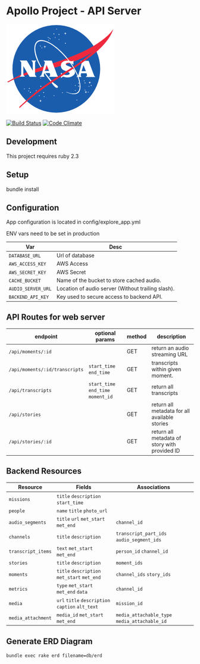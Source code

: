 # Apollo Project - API Server

![NASA](./NASA_logo.png?raw=true)

[![Build Status](https://travis-ci.org/UTD-CRSS/exploreapollo-api.svg?branch=master)](https://travis-ci.org/UTD-CRSS/exploreapollo-api)
[![Code Climate](https://codeclimate.com/github/UTD-CRSS/exploreapollo-api/badges/gpa.svg)](https://codeclimate.com/github/UTD-CRSS/exploreapollo-api)

## Development

This project requires ruby 2.3

## Setup

bundle install

## Configuration
App configuration is located in config/explore_app.yml

ENV vars need to be set in production

| Var | Desc|
|-----|-----|
|`DATABASE_URL`|Url of database|
|`AWS_ACCESS_KEY`|AWS Access|
|`AWS_SECRET_KEY`|AWS Secret|
|`CACHE_BUCKET` |Name of the bucket to store cached audio.|
|`AUDIO_SERVER_URL`|Location of audio server (Without trailing slash).|
|`BACKEND_API_KEY`| Key used to secure access to backend API. |

## API Routes for web server

endpoint | optional params | method | description
--- | --- | --- | ---
`/api/moments/:id` | | GET | return an audio streaming URL
`/api/moments/:id/transcripts` | `start_time` `end_time` |GET | transcripts within given moment.
`/api/transcripts` | `start_time` `end_time` `moment_id` | GET | return all transcripts
`/api/stories` | | GET | return all metadata for all available stories
`/api/stories/:id` | | GET | return all metadata of story with provided ID


## Backend Resources

|Resource|Fields|Associations|
|------|-------|-------|
|`missions`|`title` `description` `start_time`||
|`people`|`name` `title` `photo_url`||
|`audio_segments`|`title` `url` `met_start` `met_end`|`channel_id`|
|`channels`|`title` `description`|`transcript_part_ids` `audio_segment_ids`|
|`transcript_items`|`text` `met_start` `met_end`|`person_id` `channel_id`|
|`stories`|`title` `description`|`moment_ids`|
|`moments`|`title` `description` `met_start` `met_end`|`channel_ids` `story_ids`|
|`metrics`|`type` `met_start` `met_end` `data`|`channel_id`|
|`media`|`url` `title` `description` `caption` `alt_text`| `mission_id`|
|`media_attachment`|`media_id` `met_start` `met_end`|`media_attachable_type` `media_attachable_id`|


## Generate ERD Diagram

```
bundle exec rake erd filename=db/erd
```
